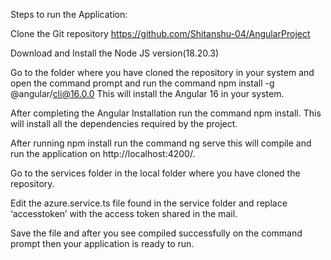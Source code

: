 Steps to run the Application:

Clone the Git repository https://github.com/Shitanshu-04/AngularProject

Download and Install the Node JS version(18.20.3)

Go to the folder where you have cloned the repository in your system and open the command prompt and run the command npm install -g @angular/cli@16.0.0 This will install the Angular 16 in your system.

After completing the Angular Installation run the command npm install. This will install all the dependencies required by the project.

After running npm install run the command ng serve this will compile and run the application on http://localhost:4200/.

Go to the services folder in the local folder where you have cloned the repository.

Edit the azure.service.ts  file found in the service folder and replace ‘accesstoken’ with the access token shared in the mail.

Save the file and after you see compiled successfully on the command prompt then your application is ready to run.
